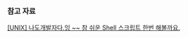 ### 참고 자료

[[UNIX] 나도개발자다.잉 ~~ 참 쉬운 Shell 스크립트 한번 해볼까요.](http://webtn.tistory.com/entry/UNIX-나도개발자다-잉-참-쉬운-Shell-스크립트-한번-해볼까요)
